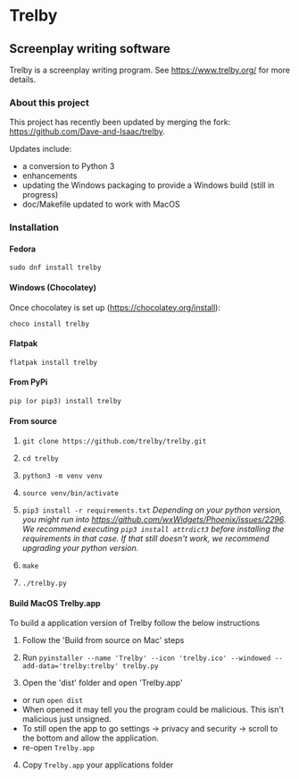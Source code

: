 # Trelby
## Screenplay writing software
Trelby is a screenplay writing program. See https://www.trelby.org/ for
more details.

### About this project
This project has recently been updated by merging the fork: https://github.com/Dave-and-Isaac/trelby.

Updates include:
- a conversion to Python 3
- enhancements
- updating the Windows packaging to provide a Windows build (still in progress)
- doc/Makefile updated to work with MacOS

### Installation

#### Fedora

`sudo dnf install trelby`

#### Windows (Chocolatey)

Once chocolatey is set up (https://chocolatey.org/install):

`choco install trelby`

#### Flatpak

`flatpak install trelby`

#### From PyPi

`pip (or pip3) install trelby`

#### From source

1. `git clone https://github.com/trelby/trelby.git`

2. `cd trelby`

3. `python3 -m venv venv`

4. `source venv/bin/activate`

5. `pip3 install -r requirements.txt`
   *Depending on your python version, you might run into https://github.com/wxWidgets/Phoenix/issues/2296. We recommend executing `pip3 install attrdict3` before installing the requirements in that case. If that still doesn't work, we recommend upgrading your python version.*

6. `make`

7. `./trelby.py`

#### Build MacOS Trelby.app
To build a application version of Trelby follow the below instructions

1. Follow the 'Build from source on Mac' steps

2. Run `pyinstaller --name 'Trelby' --icon 'trelby.ico' --windowed --add-data='trelby:trelby' trelby.py`

3. Open the 'dist' folder and open 'Trelby.app'
  - or run `open dist`
  - When opened it may tell you the program could be malicious. This isn't malicious just unsigned.
  - To still open the app to go settings -> privacy and security -> scroll to the bottom and allow the application.
  - re-open `Trelby.app`

4. Copy `Trelby.app` your applications folder
